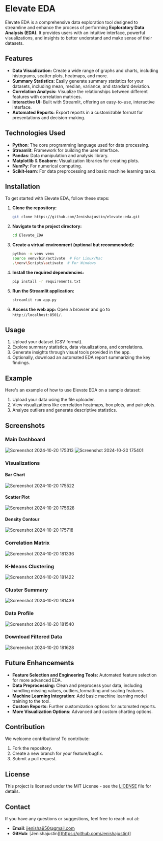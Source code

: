 # Elevate EDA

Elevate EDA is a comprehensive data exploration tool designed to streamline and enhance the process of performing **Exploratory Data Analysis (EDA)**. It provides users with an intuitive interface, powerful visualizations, and insights to better understand and make sense of their datasets.

## Features
- **Data Visualization:** Create a wide range of graphs and charts, including histograms, scatter plots, heatmaps, and more.
- **Summary Statistics:** Easily generate summary statistics for your datasets, including mean, median, variance, and standard deviation.
- **Correlation Analysis:** Visualize the relationships between different features with correlation matrices.
- **Interactive UI:** Built with Streamlit, offering an easy-to-use, interactive interface.
- **Automated Reports:** Export reports in a customizable format for presentations and decision-making.

## Technologies Used
- **Python**: The core programming language used for data processing.
- **Streamlit**: Framework for building the user interface.
- **Pandas**: Data manipulation and analysis library.
- **Matplotlib** & **Seaborn**: Visualization libraries for creating plots.
- **NumPy**: For numerical computing.
- **Scikit-learn**: For data preprocessing and basic machine learning tasks.

## Installation

To get started with Elevate EDA, follow these steps:

1. **Clone the repository:**

    ```bash
    git clone https://github.com/Jenishajustin/elevate-eda.git
    ```

2. **Navigate to the project directory:**

    ```bash
    cd Elevate_EDA
    ```

3. **Create a virtual environment (optional but recommended):**

    ```bash
    python -m venv venv
    source venv/bin/activate  # For Linux/Mac
    .\venv\Scripts\activate  # For Windows
    ```

4. **Install the required dependencies:**

    ```bash
    pip install -r requirements.txt
    ```

5. **Run the Streamlit application:**

    ```bash
    streamlit run app.py
    ```

6. **Access the web app:**
   Open a browser and go to `http://localhost:8501/`.

## Usage

1. Upload your dataset (CSV format).
2. Explore summary statistics, data visualizations, and correlations.
3. Generate insights through visual tools provided in the app.
4. Optionally, download an automated EDA report summarizing the key findings.

## Example

Here's an example of how to use Elevate EDA on a sample dataset:

1. Upload your data using the file uploader.
2. View visualizations like correlation heatmaps, box plots, and pair plots.
3. Analyze outliers and generate descriptive statistics.

## Screenshots

### Main Dashboard
![Screenshot 2024-10-20 175313](https://github.com/user-attachments/assets/bb602f2e-1b43-4f79-bec8-04c545b9950a)
![Screenshot 2024-10-20 175401](https://github.com/user-attachments/assets/99a6de71-b0f6-4a9c-a70c-2d3ca5b9bc28)

### Visualizations
#### Bar Chart
![Screenshot 2024-10-20 175522](https://github.com/user-attachments/assets/70fe15df-b23a-453e-b6c9-9105cae3485c)

#### Scatter Plot
![Screenshot 2024-10-20 175628](https://github.com/user-attachments/assets/957320b9-53f7-470a-8100-96e3f163b40b)

#### Density Contour
![Screenshot 2024-10-20 175718](https://github.com/user-attachments/assets/6ce76283-a050-44c9-a6d1-7765604c5d98)

### Correlation Matrix
![Screenshot 2024-10-20 181336](https://github.com/user-attachments/assets/7a2ee25b-d270-4e8c-8c8b-ac7c2f2a81b0)

### K-Means Clustering
![Screenshot 2024-10-20 181422](https://github.com/user-attachments/assets/7526634f-9830-4ad6-9396-a948e5e4e8d4)

### Cluster Summary
![Screenshot 2024-10-20 181439](https://github.com/user-attachments/assets/7efd0914-11e3-45d4-adef-719e0bd26d98)

### Data Profile
![Screenshot 2024-10-20 181540](https://github.com/user-attachments/assets/a1c844c0-1847-485f-91ca-6c2d4835d14f)

### Download Filtered Data
![Screenshot 2024-10-20 181628](https://github.com/user-attachments/assets/6304c2cd-fc39-4a07-a8d9-d1f4abc0e59c)

## Future Enhancements

- **Feature Selection and Engineering Tools:** Automated feature selection for more advanced EDA.
- **Data Preprocessing:** Clean and preprocess your data, including handling missing values, outliers,formatting and scaling features.
- **Machine Learning Integration:** Add basic machine learning model training to the tool.
- **Custom Reports:** Further customization options for automated reports.
- **More Visualization Options:** Advanced and custom charting options.

## Contribution

We welcome contributions! To contribute:

1. Fork the repository.
2. Create a new branch for your feature/bugfix.
3. Submit a pull request.

## License

This project is licensed under the MIT License - see the [LICENSE](https://github.com/Jenishajustin/Elevate_EDA/blob/main/LICENSE) file for details.

## Contact

If you have any questions or suggestions, feel free to reach out at:

- **Email**: jjenisha950@gmail.com
- **GitHub**: [Jenishajustin][(https://github.com/Jenishajustin)]
